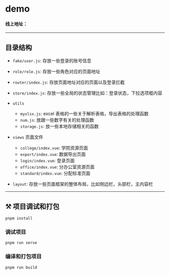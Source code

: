 # demo

#### **线上地址**：

---

## 目录结构

-   `fake/user.js`: 存放一些登录的账号信息
-   `role/role.js`: 存放一些角色对应的页面地址
-   `router/index.js`: 存放页面地址对应的页面以及登录拦截
-   `store/index.js`: 存放一些全局的状态管理比如：登录状态，下拉选项框内容
-   `utils`
    -   `myxlsx.js`: excel 表格的一些关于解析表格，导出表格的处理函数
    -   `num.js`: 放跟一些数字有关的处理函数
    -   `storage.js`: 放一些本地存储相关的函数
-   `views` 页面文件

    -   `college/index.vue`: 学院资源页面
    -   `export/index.vue`: 数据导出页面
    -   `login/index.vue`: 登录页面
    -   `office/index.vue`: 分办公室资源页面
    -   `standard/index.vue`: 分配标准页面

-   `layout`: 存放一些页面框架的整体布局，比如侧边栏，头部栏，主内容栏

---

## ⚒ 项目调试和打包

```
pnpm install
```

### 调试项目

```
pnpm run serve
```

### 编译和打包项目

```
pnpm run build
```
